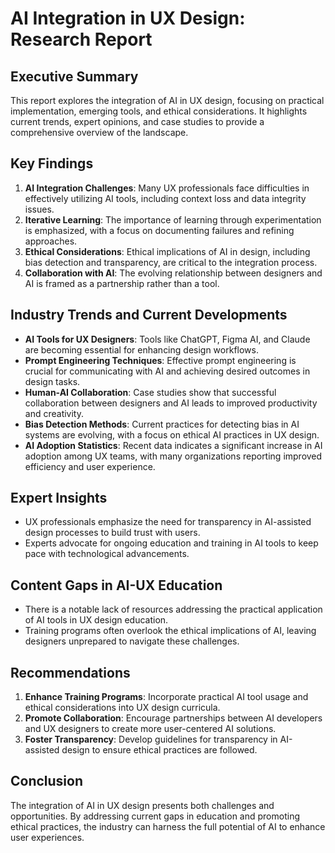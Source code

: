 # AI Integration in UX Design: Research Report

## Executive Summary
This report explores the integration of AI in UX design, focusing on practical implementation, emerging tools, and ethical considerations. It highlights current trends, expert opinions, and case studies to provide a comprehensive overview of the landscape.

## Key Findings
1. **AI Integration Challenges**: Many UX professionals face difficulties in effectively utilizing AI tools, including context loss and data integrity issues.
2. **Iterative Learning**: The importance of learning through experimentation is emphasized, with a focus on documenting failures and refining approaches.
3. **Ethical Considerations**: Ethical implications of AI in design, including bias detection and transparency, are critical to the integration process.
4. **Collaboration with AI**: The evolving relationship between designers and AI is framed as a partnership rather than a tool.

## Industry Trends and Current Developments
- **AI Tools for UX Designers**: Tools like ChatGPT, Figma AI, and Claude are becoming essential for enhancing design workflows.
- **Prompt Engineering Techniques**: Effective prompt engineering is crucial for communicating with AI and achieving desired outcomes in design tasks.
- **Human-AI Collaboration**: Case studies show that successful collaboration between designers and AI leads to improved productivity and creativity.
- **Bias Detection Methods**: Current practices for detecting bias in AI systems are evolving, with a focus on ethical AI practices in UX design.
- **AI Adoption Statistics**: Recent data indicates a significant increase in AI adoption among UX teams, with many organizations reporting improved efficiency and user experience.

## Expert Insights
- UX professionals emphasize the need for transparency in AI-assisted design processes to build trust with users.
- Experts advocate for ongoing education and training in AI tools to keep pace with technological advancements.

## Content Gaps in AI-UX Education
- There is a notable lack of resources addressing the practical application of AI tools in UX design education.
- Training programs often overlook the ethical implications of AI, leaving designers unprepared to navigate these challenges.

## Recommendations
1. **Enhance Training Programs**: Incorporate practical AI tool usage and ethical considerations into UX design curricula.
2. **Promote Collaboration**: Encourage partnerships between AI developers and UX designers to create more user-centered AI solutions.
3. **Foster Transparency**: Develop guidelines for transparency in AI-assisted design to ensure ethical practices are followed.

## Conclusion
The integration of AI in UX design presents both challenges and opportunities. By addressing current gaps in education and promoting ethical practices, the industry can harness the full potential of AI to enhance user experiences.
